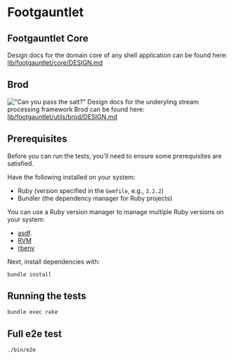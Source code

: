 # Footgauntlet

## Footgauntlet Core
Design docs for the domain core of any shell application can be found here:
[lib/footgauntlet/core/DESIGN.md](lib/footgauntlet/core/DESIGN.md)

## Brod
!["Can you pass the salt?"](https://imgs.xkcd.com/comics/the_general_problem.png)
Design docs for the underyling stream processing framework Brod can be found here:
[lib/footgauntlet/utils/brod/DESIGN.md](lib/footgauntlet/utils/brod/DESIGN.md)

## Prerequisites
Before you can run the tests, you'll need to ensure some prerequisites are
satisfied.

Have the following installed on your system:
- Ruby (version specified in the `Gemfile`, e.g., `3.2.2`)
- Bundler (the dependency manager for Ruby projects)

You can use a Ruby version manager to manage multiple Ruby versions on your
system:
- [asdf](https://asdf-vm.com/).
- [RVM](https://rvm.io/)
- [rbenv](https://github.com/rbenv/rbenv)

Next, install dependencies with:
```
bundle install
```

## Running the tests
```
bundle exec rake
```

## Full e2e test
```
./bin/e2e
```
